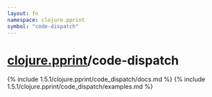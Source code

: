 ```yaml
---
layout: fn
namespace: clojure.pprint
symbol: "code-dispatch"
---
```


# [clojure.pprint](../)/code-dispatch

{% include 1.5.1/clojure.pprint/code_dispatch/docs.md %}
{% include 1.5.1/clojure.pprint/code_dispatch/examples.md %}

